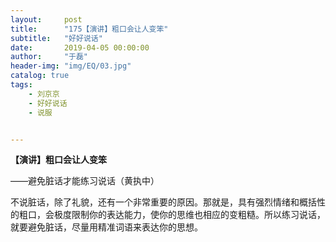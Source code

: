 ```yaml
---
layout:     post
title:      "175【演讲】粗口会让人变笨"
subtitle:   "好好说话"
date:       2019-04-05 00:00:00
author:     "于磊"
header-img: "img/EQ/03.jpg"
catalog: true
tags:
    - 刘京京
    - 好好说话
    - 说服


---
```


**【演讲】粗口会让人变笨**

——避免脏话才能练习说话（黄执中）

 

不说脏话，除了礼貌，还有一个非常重要的原因。那就是，具有强烈情绪和概括性的粗口，会极度限制你的表达能力，使你的思维也相应的变粗糙。所以练习说话，就要避免脏话，尽量用精准词语来表达你的思想。